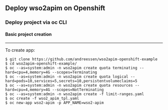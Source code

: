 ## Deploy wso2apim on Openshift
### Deploy project via oc CLI

#### Basic project creation
-----------
To create app:
```
$ git clone https://github.com/andreessen/wso2apim-openshift-example
$ cd wso2apim-openshift-example/
$ oc --as=system:admin -n wso2apim create quota terminating --hard=cpu=4,memory=4G --scopes=Terminating
$ oc --as=system:admin -n wso2apim create quota logical --hard=pods=10,services=5,secrets=10,persistentvolumeclaims=5
$ oc --as=system:admin -n wso2apim create quota resources --hard=cpu=4,memory=4G --scopes=NotTerminating
$ oc --as=system:admin -n wso2apim create -f limit-ranges.yaml
$ oc create -f wso2_apim_tpl.yaml
$ oc new-app wso2-apim -p APP_NAME=wso2-apim
```

